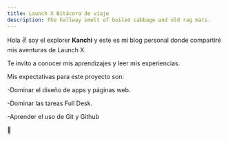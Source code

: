 ```yaml
---
title: Launch X Bitácora de viaje
description: The hallway smelt of boiled cabbage and old rag mats.
---
```


Hola ✌️  soy el explorer **Kanchi** y este es mi blog personal donde compartiré mis aventuras de Launch X.

Te invito a conocer mis aprendizajes y leer mis experiencias.

Mis expectativas para este proyecto son:

-Dominar el diseño de apps y páginas web.

-Dominar las tareas Full Desk.

-Aprender el uso de Git y Github

🚀
